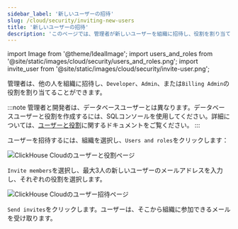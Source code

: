 ```yaml
---
sidebar_label: '新しいユーザーの招待'
slug: /cloud/security/inviting-new-users
title: '新しいユーザーの招待'
description: 'このページでは、管理者が新しいユーザーを組織に招待し、役割を割り当てる方法について説明します。'
---
```


import Image from '@theme/IdealImage';
import users_and_roles from '@site/static/images/cloud/security/users_and_roles.png';
import invite_user from '@site/static/images/cloud/security/invite-user.png';

管理者は、他の人を組織に招待し、`Developer`、`Admin`、または`Billing Admin`の役割を割り当てることができます。

:::note
管理者と開発者は、データベースユーザーとは異なります。データベースユーザーと役割を作成するには、SQLコンソールを使用してください。詳細については、[ユーザーと役割](/cloud/security/cloud-access-management)に関するドキュメントをご覧ください。
:::

ユーザーを招待するには、組織を選択し、`Users and roles`をクリックします：

<Image img={users_and_roles} size="md" alt="ClickHouse Cloudのユーザーと役割ページ" />

<br />

`Invite members`を選択し、最大3人の新しいユーザーのメールアドレスを入力し、それぞれの役割を選択します。

<Image img={invite_user} size="md" alt="ClickHouse Cloudのユーザー招待ページ" />

<br />

`Send invites`をクリックします。ユーザーは、そこから組織に参加できるメールを受け取ります。
